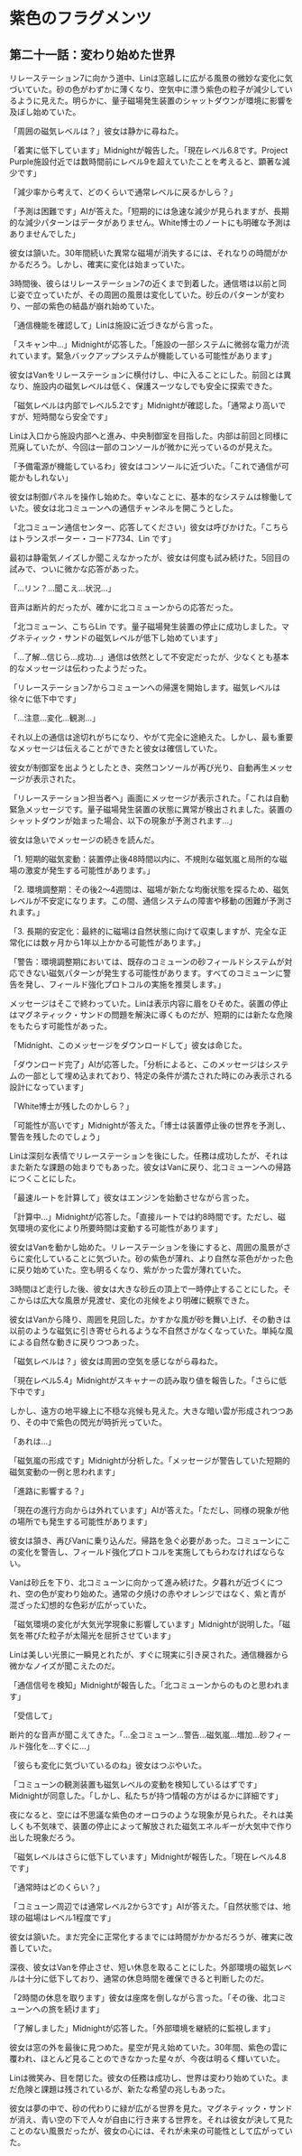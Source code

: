 # 紫色のフラグメンツ

## 第二十一話：変わり始めた世界

リレーステーション7に向かう道中、Linは窓越しに広がる風景の微妙な変化に気づいていた。砂の色がわずかに薄くなり、空気中に漂う紫色の粒子が減少しているように見えた。明らかに、量子磁場発生装置のシャットダウンが環境に影響を及ぼし始めていた。

「周囲の磁気レベルは？」彼女は静かに尋ねた。

「着実に低下しています」Midnightが報告した。「現在レベル6.8です。Project Purple施設付近では数時間前にレベル9を超えていたことを考えると、顕著な減少です」

「減少率から考えて、どのくらいで通常レベルに戻るかしら？」

「予測は困難です」AIが答えた。「短期的には急速な減少が見られますが、長期的な減少パターンはデータがありません。White博士のノートにも明確な予測はありませんでした」

彼女は頷いた。30年間続いた異常な磁場が消失するには、それなりの時間がかかるだろう。しかし、確実に変化は始まっていた。

3時間後、彼らはリレーステーション7の近くまで到着した。通信塔は以前と同じ姿で立っていたが、その周囲の風景は変化していた。砂丘のパターンが変わり、一部の紫色の結晶が崩れ始めていた。

「通信機能を確認して」Linは施設に近づきながら言った。

「スキャン中...」Midnightが応答した。「施設の一部システムに微弱な電力が流れています。緊急バックアップシステムが機能している可能性があります」

彼女はVanをリレーステーションに横付けし、中に入ることにした。前回とは異なり、施設内の磁気レベルは低く、保護スーツなしでも安全に探索できた。

「磁気レベルは内部でレベル5.2です」Midnightが確認した。「通常より高いですが、短時間なら安全です」

Linは入口から施設内部へと進み、中央制御室を目指した。内部は前回と同様に荒廃していたが、今回は一部のコンソールが微かに光っているのが見えた。

「予備電源が機能しているわ」彼女はコンソールに近づいた。「これで通信が可能かもしれない」

彼女は制御パネルを操作し始めた。幸いなことに、基本的なシステムは稼働していた。彼女は北コミューンへの通信チャンネルを開こうとした。

「北コミューン通信センター、応答してください」彼女は呼びかけた。「こちらはトランスポーター・コード7734、Lin です」

最初は静電気ノイズしか聞こえなかったが、彼女は何度も試み続けた。5回目の試みで、ついに微かな応答があった。

「...リン？...聞こえ...状況...」

音声は断片的だったが、確かに北コミューンからの応答だった。

「北コミューン、こちらLin です。量子磁場発生装置の停止に成功しました。マグネティック・サンドの磁気レベルが低下し始めています」

「...了解...信じら...成功...」通信は依然として不安定だったが、少なくとも基本的なメッセージは伝わったようだった。

「リレーステーション7からコミューンへの帰還を開始します。磁気レベルは徐々に低下中です」

「...注意...変化...観測...」

それ以上の通信は途切れがちになり、やがて完全に途絶えた。しかし、最も重要なメッセージは伝えることができたと彼女は確信していた。

彼女が制御室を出ようとしたとき、突然コンソールが再び光り、自動再生メッセージが表示された。

「リレーステーション担当者へ」画面にメッセージが表示された。「これは自動緊急メッセージです。量子磁場発生装置の状態に異常が検出されました。装置のシャットダウンが始まった場合、以下の現象が予測されます...」

彼女は急いでメッセージの続きを読んだ。

「1. 短期的磁気変動：装置停止後48時間以内に、不規則な磁気嵐と局所的な磁場の激変が発生する可能性があります。」

「2. 環境調整期：その後2〜4週間は、磁場が新たな均衡状態を探るため、磁気レベルが不安定になります。この間、通信システムの障害や移動の困難が予測されます。」

「3. 長期的安定化：最終的に磁場は自然状態に向けて収束しますが、完全な正常化には数ヶ月から1年以上かかる可能性があります。」

「警告：環境調整期においては、既存のコミューンの砂フィールドシステムが対応できない磁気パターンが発生する可能性があります。すべてのコミューンに警告を発し、フィールド強化プロトコルの実施を推奨します。」

メッセージはそこで終わっていた。Linは表示内容に眉をひそめた。装置の停止はマグネティック・サンドの問題を解決に導くものだが、短期的には新たな危険をもたらす可能性があった。

「Midnight、このメッセージをダウンロードして」彼女は命じた。

「ダウンロード完了」AIが応答した。「分析によると、このメッセージはシステムの一部として埋め込まれており、特定の条件が満たされた時にのみ表示される設計になっています」

「White博士が残したのかしら？」

「可能性が高いです」Midnightが答えた。「博士は装置停止後の世界を予測し、警告を残したのでしょう」

Linは深刻な表情でリレーステーションを後にした。任務は成功したが、それはまた新たな課題の始まりでもあった。彼女はVanに戻り、北コミューンへの帰路につくことにした。

「最速ルートを計算して」彼女はエンジンを始動させながら言った。

「計算中...」Midnightが応答した。「直接ルートでは約8時間です。ただし、磁気環境の変化により所要時間は変動する可能性があります」

彼女はVanを動かし始めた。リレーステーションを後にすると、周囲の風景がさらに変化していることに気づいた。砂の紫色が薄れ、より自然な茶色がかった色に戻り始めていた。空も明るくなり、紫がかった雲が薄れていた。

3時間ほど走行した後、彼女は大きな砂丘の頂上で一時停止することにした。そこからは広大な風景が見渡せ、変化の兆候をより明確に観察できた。

彼女はVanから降り、周囲を見回した。かすかな風が砂を舞い上げ、その動きは以前のような磁気に引き寄せられるような不自然さがなくなっていた。単純な風による自然な動きに戻りつつあった。

「磁気レベルは？」彼女は周囲の空気を感じながら尋ねた。

「現在レベル5.4」Midnightがスキャナーの読み取り値を報告した。「さらに低下中です」

しかし、遠方の地平線上に不穏な兆候も見えた。大きな暗い雲が形成されつつあり、その中で紫色の閃光が時折光っていた。

「あれは...」

「磁気嵐の形成です」Midnightが分析した。「メッセージが警告していた短期的磁気変動の一例と思われます」

「進路に影響する？」

「現在の進行方向からは外れています」AIが答えた。「ただし、同様の現象が他の場所でも発生する可能性があります」

彼女は頷き、再びVanに乗り込んだ。帰路を急ぐ必要があった。コミューンにこの変化を警告し、フィールド強化プロトコルを実施してもらわなければならない。

Vanは砂丘を下り、北コミューンに向かって進み続けた。夕暮れが近づくにつれ、空の色が変わり始めた。通常の夕焼けの赤やオレンジではなく、紫と青が混ざった幻想的な色彩が広がっていた。

「磁気環境の変化が大気光学現象に影響しています」Midnightが説明した。「磁気を帯びた粒子が太陽光を屈折させています」

Linは美しい光景に一瞬見とれたが、すぐに現実に引き戻された。通信機器から微かなノイズが聞こえたのだ。

「通信信号を検知」Midnightが報告した。「北コミューンからのものと思われます」

「受信して」

断片的な音声が聞こえてきた。「...全コミューン...警告...磁気嵐...増加...砂フィールド強化を...すぐに...」

「彼らも変化に気づいているのね」彼女はつぶやいた。

「コミューンの観測装置も磁気レベルの変動を検知しているはずです」Midnightが同意した。「しかし、私たちが持つ情報の方がはるかに詳細です」

夜になると、空には不思議な紫色のオーロラのような現象が見られた。それは美しくも不気味で、装置の停止によって解放された磁気エネルギーが大気中で作り出した現象だろう。

「磁気レベルはさらに低下しています」Midnightが報告した。「現在レベル4.8です」

「通常時はどのくらい？」

「コミューン周辺では通常レベル2から3です」AIが答えた。「自然状態では、地球の磁場はレベル1程度です」

彼女は頷いた。まだ完全に正常化するまでには時間がかかるだろうが、確実に改善していた。

深夜、彼女はVanを停止させ、短い休息を取ることにした。外部環境の磁気レベルは十分に低下しており、通常の休息時間を確保できると判断したのだ。

「2時間の休息を取ります」彼女は座席を倒しながら言った。「その後、北コミューンへの旅を続けます」

「了解しました」Midnightが応答した。「外部環境を継続的に監視します」

彼女は窓の外を最後に見つめた。星空が見え始めていた。30年間、紫色の雲に覆われ、ほとんど見ることのできなかった星々が、今夜は明るく輝いていた。

Linは微笑み、目を閉じた。彼女の任務は成功し、世界は変わり始めていた。まだ危険と課題は残されているが、新たな希望の兆しもあった。

彼女は夢の中で、砂の代わりに緑が広がる世界を見た。マグネティック・サンドが消え、青い空の下で人々が自由に行き来する世界を。それは彼女が決して見たことのない風景だったが、彼女の心には、それが未来の可能性として広がっていた。